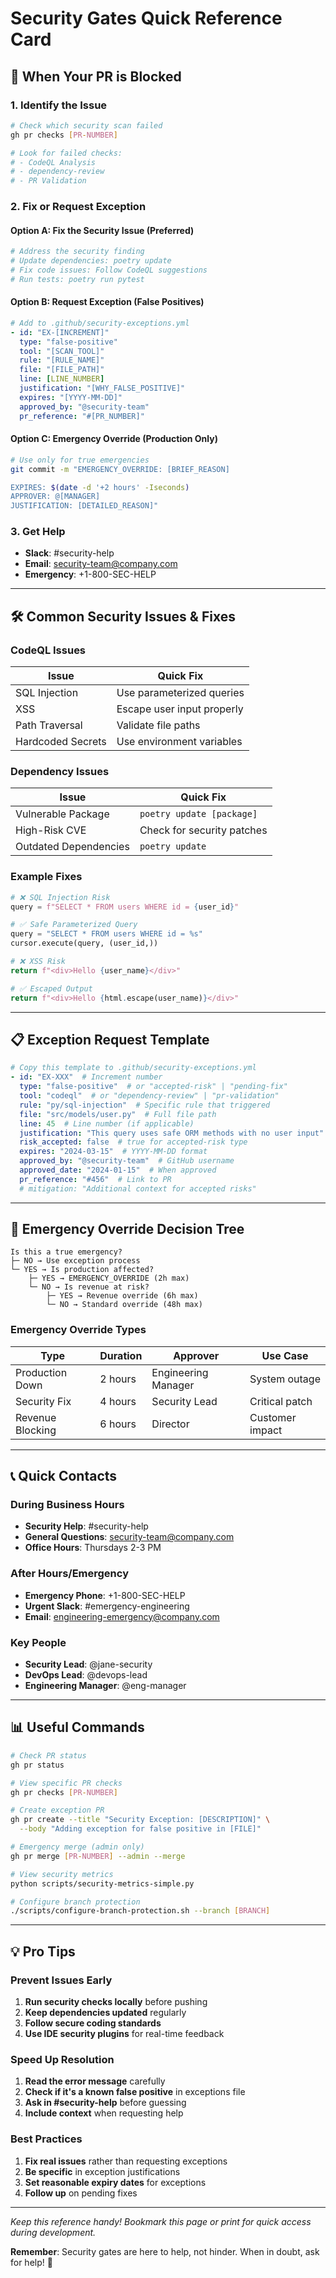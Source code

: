 # Security Gates Quick Reference Card

## 🚦 When Your PR is Blocked

### 1. Identify the Issue

```bash
# Check which security scan failed
gh pr checks [PR-NUMBER]

# Look for failed checks:
# - CodeQL Analysis
# - dependency-review
# - PR Validation
```

### 2. Fix or Request Exception

#### Option A: Fix the Security Issue (Preferred)

```bash
# Address the security finding
# Update dependencies: poetry update
# Fix code issues: Follow CodeQL suggestions
# Run tests: poetry run pytest
```

#### Option B: Request Exception (False Positives)

```yaml
# Add to .github/security-exceptions.yml
- id: "EX-[INCREMENT]"
  type: "false-positive"
  tool: "[SCAN_TOOL]"
  rule: "[RULE_NAME]"
  file: "[FILE_PATH]"
  line: [LINE_NUMBER]
  justification: "[WHY_FALSE_POSITIVE]"
  expires: "[YYYY-MM-DD]"
  approved_by: "@security-team"
  pr_reference: "#[PR_NUMBER]"
```

#### Option C: Emergency Override (Production Only)

```bash
# Use only for true emergencies
git commit -m "EMERGENCY_OVERRIDE: [BRIEF_REASON]

EXPIRES: $(date -d '+2 hours' -Iseconds)
APPROVER: @[MANAGER]
JUSTIFICATION: [DETAILED_REASON]"
```

### 3. Get Help

- **Slack**: #security-help
- **Email**: <security-team@company.com>
- **Emergency**: +1-800-SEC-HELP

---

## 🛠️ Common Security Issues & Fixes

### CodeQL Issues

| Issue | Quick Fix |
|-------|-----------|
| SQL Injection | Use parameterized queries |
| XSS | Escape user input properly |
| Path Traversal | Validate file paths |
| Hardcoded Secrets | Use environment variables |

### Dependency Issues

| Issue | Quick Fix |
|-------|-----------|
| Vulnerable Package | `poetry update [package]` |
| High-Risk CVE | Check for security patches |
| Outdated Dependencies | `poetry update` |

### Example Fixes

```python
# ❌ SQL Injection Risk
query = f"SELECT * FROM users WHERE id = {user_id}"

# ✅ Safe Parameterized Query
query = "SELECT * FROM users WHERE id = %s"
cursor.execute(query, (user_id,))

# ❌ XSS Risk
return f"<div>Hello {user_name}</div>"

# ✅ Escaped Output
return f"<div>Hello {html.escape(user_name)}</div>"
```

---

## 📋 Exception Request Template

```yaml
# Copy this template to .github/security-exceptions.yml
- id: "EX-XXX"  # Increment number
  type: "false-positive"  # or "accepted-risk" | "pending-fix"
  tool: "codeql"  # or "dependency-review" | "pr-validation"
  rule: "py/sql-injection"  # Specific rule that triggered
  file: "src/models/user.py"  # Full file path
  line: 45  # Line number (if applicable)
  justification: "This query uses safe ORM methods with no user input"
  risk_accepted: false  # true for accepted-risk type
  expires: "2024-03-15"  # YYYY-MM-DD format
  approved_by: "@security-team"  # GitHub username
  approved_date: "2024-01-15"  # When approved
  pr_reference: "#456"  # Link to PR
  # mitigation: "Additional context for accepted risks"
```

---

## 🚨 Emergency Override Decision Tree

```text
Is this a true emergency?
├─ NO → Use exception process
└─ YES → Is production affected?
    ├─ YES → EMERGENCY_OVERRIDE (2h max)
    └─ NO → Is revenue at risk?
        ├─ YES → Revenue override (6h max)
        └─ NO → Standard override (48h max)
```

### Emergency Override Types

| Type | Duration | Approver | Use Case |
|------|----------|----------|----------|
| Production Down | 2 hours | Engineering Manager | System outage |
| Security Fix | 4 hours | Security Lead | Critical patch |
| Revenue Blocking | 6 hours | Director | Customer impact |

---

## 📞 Quick Contacts

### During Business Hours

- **Security Help**: #security-help
- **General Questions**: <security-team@company.com>
- **Office Hours**: Thursdays 2-3 PM

### After Hours/Emergency

- **Emergency Phone**: +1-800-SEC-HELP
- **Urgent Slack**: #emergency-engineering
- **Email**: <engineering-emergency@company.com>

### Key People

- **Security Lead**: @jane-security
- **DevOps Lead**: @devops-lead
- **Engineering Manager**: @eng-manager

---

## 📊 Useful Commands

```bash
# Check PR status
gh pr status

# View specific PR checks
gh pr checks [PR-NUMBER]

# Create exception PR
gh pr create --title "Security Exception: [DESCRIPTION]" \
  --body "Adding exception for false positive in [FILE]"

# Emergency merge (admin only)
gh pr merge [PR-NUMBER] --admin --merge

# View security metrics
python scripts/security-metrics-simple.py

# Configure branch protection
./scripts/configure-branch-protection.sh --branch [BRANCH]
```

---

## 💡 Pro Tips

### Prevent Issues Early

1. **Run security checks locally** before pushing
2. **Keep dependencies updated** regularly
3. **Follow secure coding standards**
4. **Use IDE security plugins** for real-time feedback

### Speed Up Resolution

1. **Read the error message** carefully
2. **Check if it's a known false positive** in exceptions file
3. **Ask in #security-help** before guessing
4. **Include context** when requesting help

### Best Practices

1. **Fix real issues** rather than requesting exceptions
2. **Be specific** in exception justifications
3. **Set reasonable expiry dates** for exceptions
4. **Follow up** on pending fixes

---

*Keep this reference handy! Bookmark this page or print for quick access during development.*

**Remember**: Security gates are here to help, not hinder. When in doubt, ask for help! 🤝
